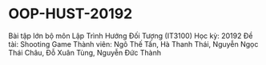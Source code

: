 # OOP-HUST-20192
Bài tập lớn bộ môn Lập Trình Hướng Đối Tượng (IT3100)
Học kỳ: 20192
Đề tài: Shooting Game
Thành viên: Ngô Thế Tấn, Hà Thanh Thái, Nguyễn Ngọc Thái Châu, Đỗ Xuân Tùng, Nguyễn Đức Thành
